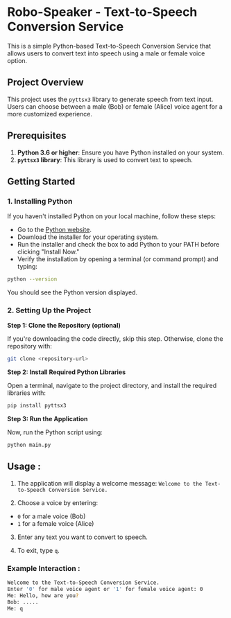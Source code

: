 # Robo-Speaker - Text-to-Speech Conversion Service

This is a simple Python-based Text-to-Speech Conversion Service that allows users to convert text into speech using a male or female voice option.

## Project Overview

This project uses the `pyttsx3` library to generate speech from text input. Users can choose between a male (Bob) or female (Alice) voice agent for a more customized experience.

## Prerequisites

1. **Python 3.6 or higher**: Ensure you have Python installed on your system.
2. **`pyttsx3` library**: This library is used to convert text to speech.

## Getting Started

### 1. Installing Python

If you haven't installed Python on your local machine, follow these steps:

- Go to the [Python website](https://www.python.org/downloads/).
- Download the installer for your operating system.
- Run the installer and check the box to add Python to your PATH before clicking "Install Now."
- Verify the installation by opening a terminal (or command prompt) and typing:

```bash
python --version
```
You should see the Python version displayed.

### 2. Setting Up the Project

**Step 1: Clone the Repository (optional)**

If you're downloading the code directly, skip this step. Otherwise, clone the repository with:

```bash
git clone <repository-url>
```

**Step 2: Install Required Python Libraries**

Open a terminal, navigate to the project directory, and install the required libraries with:

```bash
pip install pyttsx3
```

**Step 3: Run the Application**

Now, run the Python script using:

```bash
python main.py
```

## Usage : 
1) The application will display a welcome message:
`Welcome to the Text-to-Speech Conversion Service.`

2) Choose a voice by entering:
- `0` for a male voice (Bob)
- `1` for a female voice (Alice)

3) Enter any text you want to convert to speech.

4) To exit, type `q`.

### Example Interaction : 
```bash
Welcome to the Text-to-Speech Conversion Service.
Enter '0' for male voice agent or '1' for female voice agent: 0
Me: Hello, how are you?
Bob: .....
Me: q
```